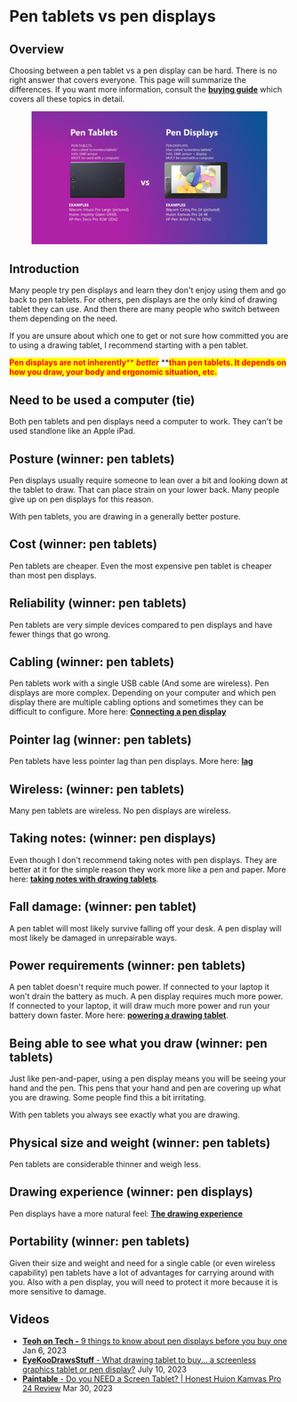 # Pen tablets vs pen displays

## Overview

Choosing between a pen tablet vs a pen display can be hard. There is no right answer that covers everyone. This page will summarize the differences. If you want more information, consult the [**buying guide**](./) which covers all these topics in detail.&#x20;

<div align="left">

<figure><img src="../.gitbook/assets/7P SLIDE Pen Tablets vs Pen Displays.jpg" alt="" width="563"><figcaption></figcaption></figure>

</div>

## Introduction

Many people try pen displays and learn they don't enjoy using them and go back to pen tablets. For others, pen displays are the only kind of drawing tablet they can use. And then there are many people who switch between them depending on the need.

If you are unsure about which one to get or not sure how committed you are to using a drawing tablet, I recommend starting with a pen tablet.&#x20;

<mark style="color:red;">**Pen displays are not inherently**</mark><mark style="color:red;">** **</mark>_<mark style="color:red;">**better**</mark>_<mark style="color:red;">** **</mark><mark style="color:red;">**than pen tablets. It depends on how you draw, your body and ergonomic situation, etc.**</mark>&#x20;

## Need to be used a computer (tie)

Both pen tablets and pen displays need a computer to work. They can't be used standlone like an Apple iPad.

## Posture (winner: pen tablets)

Pen displays usually require someone to lean over a bit and looking down at the tablet to draw. That can place strain on your lower back. Many people give up on pen displays for this reason.

With pen tablets, you are drawing in a generally better posture.

## Cost (winner: pen tablets)

Pen tablets are cheaper. Even the most expensive pen tablet is cheaper than most pen displays.

## Reliability (winner: pen tablets)

Pen tablets are very simple devices compared to pen displays and have fewer things that go wrong.

## Cabling (winner: pen tablets)

Pen tablets work with a single USB cable (And some are wireless). Pen displays are more complex. Depending on your computer and which pen display there are multiple cabling options and sometimes they can be difficult to configure. More here: [**Connecting a pen display**](../guides/connections-and-cabling/connecting-a-pen-display.md)&#x20;

## Pointer lag (winner: pen tablets)

Pen tablets have less pointer lag than pen displays. More here: [**lag**](../guides/core-features/lag.md) &#x20;

## Wireless: (winner: pen tablets)

Many  pen tablets are wireless. No pen displays are wireless.

## Taking notes: (winner: pen displays)

Even though I don't recommend taking notes with pen displays. They are better at it for the simple reason they work more like a pen and paper. More here: [**taking notes with drawing tablets**](../guides/use-cases/taking-notes-with-drawing-tablets.md).

## Fall damage: (winner: pen tablet)

A pen tablet will most likely survive falling off your desk. A pen display will most likely be damaged in unrepairable ways.

## Power requirements (winner: pen tablets)

A pen tablet doesn't require much power. If connected to your laptop it won't drain the battery as much. A pen display requires much more power. If connected to your laptop, it will draw much more power and run your battery down faster. More here: [**powering a drawing tablet**](../guides/core-features/powering-a-drawing-tablet.md).&#x20;

## Being able to see what you draw (winner: pen tablets)

Just like pen-and-paper, using a pen display means you will be seeing your hand and the pen. This pens that your hand and pen are covering up what you are drawing. Some people find this a bit irritating.

With pen tablets you always see exactly what you are drawing.&#x20;

## Physical size and weight (winner: pen tablets)

Pen tablets are considerable thinner and weigh less.

## Drawing experience (winner: pen displays)

Pen displays have a more natural feel: [**The drawing experience**](../basics/the-drawing-experience.md)&#x20;

## Portability (winner: pen tablets)

Given their size and weight and need for a single cable (or even wireless capability) pen tablets have a lot of advantages for carrying around with you. Also with a pen display, you will need to protect it more because it is more sensitive to damage.

## Videos

* [**Teoh on Tech -** 9 things to know about pen displays before you buy one](https://youtu.be/Ez7l1C49ClE) Jan 6, 2023
* [**EyeKooDrawsStuff** - What drawing tablet to buy... a screenless graphics tablet or pen display?](https://youtu.be/SpOmAvvXePE) July 10, 2023
* [**Paintable** - Do you NEED a Screen Tablet? | Honest Huion Kamvas Pro 24 Review](https://www.youtube.com/watch?v=9b-8ZUE6tkg) Mar 30, 2023

